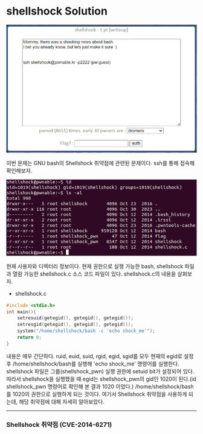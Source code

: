 shellshock Solution
========================

![](./images/1.png)

이번 문제는 GNU bash의 Shellshock 취약점에 관련된 문제이다. ssh를 통해 접속해 확인해보자.

![](./images/2.png)

현재 사용자와 디렉터리 정보이다. 현재 권한으로 실행 가능한 bash, shellshock 파일과 열람 가능한 shellshock.c 소스 코드 파일이 있다. shellshock.c의 내용을 살펴보자.

- shellshock.c

```c
#include <stdio.h>
int main(){
	setresuid(getegid(), getegid(), getegid());
	setresgid(getegid(), getegid(), getegid());
	system("/home/shellshock/bash -c 'echo shock_me'");
	return 0;
}
```

내용은 매우 간단하다. ruid, euid, suid, rgid, egid, sgid를 모두 현재의 egid로 설정 후 /home/shellshock/bash를 실행해 'echo shock_me' 명령어를 실행한다. shellshock 파일은 그룹(shellshock_pwn) 실행 권한에 setuid bit가 설정되어 있다. 따라서 shellshock을 실행했을 때 egid는 shellshock_pwn의 gid인 1020이 된다.(id shellshock_pwn 명령어로 확인해 본 결과 1020 이었다.) /home/shellshock/bash를 1020의 권한으로 실행하게 되는 것이다. 여기서 Shellshock 취약점을 사용하게 되는데, 해당 취약점에 대해 자세히 알아보았다.

---------------------------------

### Shellshock 취약점 (CVE-2014-6271)

